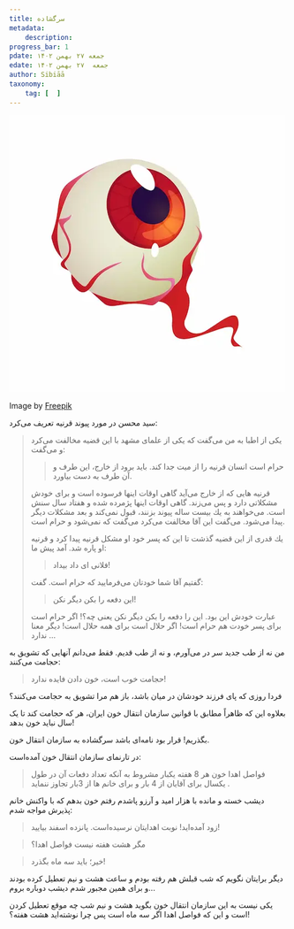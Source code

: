 ```yaml
---
title: سرگشاده
metadata: 
    description: 
progress_bar: 1
pdate: جمعه ۲۷ بهمن ۱۴۰۲
edate: جمعه  ۲۷ بهمن ۱۴۰۲    
author: Sibiāā
taxonomy: 
    tag: [  ]
---
```

![ من هنوز تو را دوست دارم ](halloween-element-illustration_23-2150619065.webp?classes=center&loading=lazy)
<div class="align-center">
Image by <a href="https://www.freepik.com/free-psd/halloween-element-illustration_53061455.htm#query=eye%20blood&position=0&from_view=search&track=ais&uuid=3fd72ace-81fe-47ad-8dfc-1782af650ec9">Freepik</a>
</div>

سید محسن در مورد پیوند قرنیه تعریف می‌کرد:

<blockquote>
یکی از اطبا به من می‌گفت كه یكی از علمای مشهد با این قضیه مخالفت می‌كرد و می‌گفت: 

<blockquote>
حرام است انسان قرنیه را از میت جدا كند. باید برود از خارج، این طرف و آن طرف به دست بیاورد. 
</blockquote>

قرنیه هایی كه از خارج می‌آید گاهی اوقات اینها فرسوده است و برای خودش مشكلاتی دارد و پس می‌زند. گاهی اوقات اینها پژمرده شده و هفتاد سال سنش است. می‌خواهند به یك بیست ساله پیوند بزنند، قبول نمی‌كند و بعد مشكلات دیگر پیدا می‌شود. می‌گفت این آقا مخالفت می‌كرد می‌گفت که نمی‌شود و حرام است.

یك قدری از این قضیه گذشت تا این كه پسر خود او مشكل قرنیه پیدا كرد و قرنیه او پاره شد. آمد پیش ما:

<blockquote>
فلانی ای داد بیداد! 
</blockquote>

گفتیم آقا شما خودتان می‌فرمایید كه حرام است. گفت: 

<blockquote>
این دفعه را بكن دیگر نكن! 
</blockquote>

عبارت خودش این بود. این را دفعه را بكن دیگر نكن یعنی چه؟! اگر حرام است برای پسر خودت هم حرام است! اگر حلال است برای همه حلال است! دیگر معنا ندارد ...
</blockquote>

من نه از طب جدید سر در می‌آورم، و نه از طب قدیم. فقط می‌دانم آنهایی که تشویق به حجامت می‌کنند:

> حجامت خوب است، خون دادن فایده ندارد!

فردا روزی که پای فرزند خودشان در میان باشد، باز هم مرا تشویق به حجامت می‌کنند؟

بعلاوه این که ظاهراً مطابق با قوانین سازمان انتقال خون ایران، هر که حجامت کند تا یک سال نباید خون بدهد!

بگذریم! قرار بود نامه‌ای باشد سرگشاده به سازمان انتقال خون.

در تارنمای سازمان انتقال خون آمده‌است:

>  فواصل اهدا خون هر 8 هفته يكبار مشروط به آنكه تعداد دفعات آن  در طول يكسال برای آقایان از 4 بار و برای خانم ها از 3بار تجاوز ننمايد .

دیشب خسته و مانده با هزار امید و آرزو پاشدم رفتم خون بدهم که با واکنش خانم پذیرش مواجه شدم:

> زود آمده‌اید! نوبت اهدایتان نرسیده‌است. پانزده اسفند بیایید!

<!---->

> مگر هشت هفته نیست فواصل اهدا؟

<!---->

> خیر؛ باید سه ماه بگذرد!

دیگر برایتان نگویم که شب قبلش هم رفته بودم و ساعت هشت و نیم تعطیل کرده بودند و برای همین مجبور شدم دیشب دوباره بروم...

یکی نیست به این سازمان انتقال خون بگوید هشت و نیم شب چه موقع تعطیل کردن است و این که فواصل اهدا اگر سه ماه است پس چرا نوشته‌اید هشت هفته؟!

